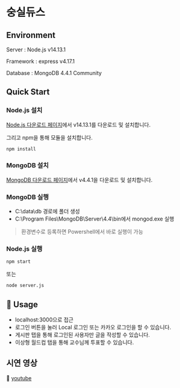 # 숭실듀스

## Environment

Server : Node.js v14.13.1

Framework : express v4.17.1

Database : MongoDB 4.4.1 Community

## Quick Start

### Node.js 설치

[Node.js 다운로드 페이지](https://nodejs.org/ko/download/)에서 v14.13.1를 다운로드 및 설치합니다.

그리고 npm을 통해 모듈을 설치합니다.

```bash
npm install 
```

### MongoDB 설치

[MongoDB 다운로드 페이지](https://www.mongodb.com/try/download/community)에서 v4.4.1을 다운로드 및 설치합니다.

### MongoDB 실행

- C:\data\db 경로에 폴더 생성
- C:\Program Files\MongoDB\Server\4.4\bin에서 mongod.exe 실행

> 환경변수로 등록하면 Powershell에서 바로 실행이 가능

### Node.js 실행

```bash
npm start 
```

또는 

```bash
node server.js 
```

## 🔨 Usage

- localhost:3000으로 접근
- 로그인 버튼을 눌러 Local 로그인 또는 카카오 로그인을 할 수 있습니다.
- 게시판 탭을 통해 로그인된 사용자만 글을 작성할 수 있습니다.
- 이상형 월드컵 탭을 통해 교수님께 투표할 수 있습니다.

## 시연 영상

🎦 [youtube](https://youtu.be/33jTNAINAkU)
